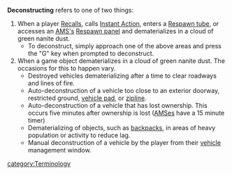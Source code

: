 **Deconstructing** refers to one of two things:

1. When a player [Recalls](Recall.md), calls [Instant
    Action](Instant_Action.md), enters a [Respawn
    tube](Respawn_Tube.md), or accesses an
    [AMS's](Advanced_Mobile_Station.md) [Respawn
    panel](Respawn_panel.md) and dematerializes in a cloud of
    green nanite dust.
    - To deconstruct, simply approach one of the above areas and press
      the "G" key when prompted to deconstruct.
2. When a game object dematerializes in a cloud of green nanite dust.
    The occasions for this to happen vary.
    - Destroyed vehicles dematerializing after a time to clear
      roadways and lines of fire.
    - Auto-deconstruction of a vehicle too close to an exterior
      doorway, restricted ground, [vehicle
      pad](Vehicle_Terminal.md), or
      [zipline](Zipline.md).
    - Auto-deconstruction of a vehicle that has lost ownership. This
      occurs five minutes after ownership is lost
      ([AMSes](Advanced_Mobile_Station.md) have a 15 minute timer)
    - Dematerializing of objects, such as
      [backpacks](Backpack.md), in areas of heavy population
      or activity to reduce lag.
    - Manual deconstruction of a vehicle by the player from their
      [vehicle](Vehicle.md) management window.

[category:Terminology](category:Terminology.md)
